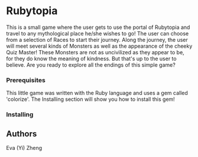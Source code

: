 # Rubytopia

This is a small game where the user gets to use the portal of Rubytopia and travel to any mythological place he/she wishes to go! The user can choose from a selection of Races to start their journey. Along the journey, the user will meet several kinds of Monsters as well as the appearance of the cheeky Quiz Master! These Monsters are not as uncivilized as they appear to be, for they do know the meaning of kindness. But that's up to the user to believe. Are you ready to explore all the endings of this simple game?  


### Prerequisites

This little game was written with the Ruby language and uses a gem called 'colorize'. The Installing section will show you how to install this gem! 

### Installing


## Authors
Eva (Yi) Zheng
